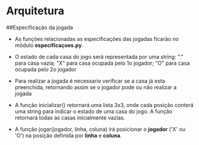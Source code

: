 # Arquitetura
##Especificação da jogada
* As funções relacionadas as especificações das jogadas ficarão no módulo **especificaçoes.py**.
* O estado de cada casa do jogo será representada por uma string: "." para casa
vazia; "X" para casa ocupada pelo 1o jogador; "O" para casa ocupada pelo 2o
jogador

* Para realizar a jogada é necessario verificar se a casa já esta preenchida, retornando assim se o jogador pode ou não
realizar a jogada

* A função inicializar() retornará uma lista 3x3, onde cada posição conterá uma
string para indicar o estado de uma casa do jogo. A função retornará todas as
casas inicialmente vazias.

* A função jogar(jogador, linha, coluna) irá posicionar o **jogador** ('X' ou
'O') na posição definida por **linha** e **coluna**.
